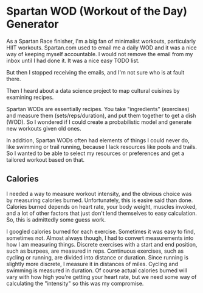 # Spartan WOD (Workout of the Day) Generator

As a Spartan Race finisher, I'm a big fan of minimalist workouts, particularly HIIT workouts. 
Spartan.com used to email me a daily WOD and it was a nice way of keeping myself accountable. 
I would not remove the email from my inbox until I had done it. It was a nice easy TODO list.

But then I stopped receiving the emails, and I'm not sure who is at fault there.

Then I heard about a data science project to map cultural cuisines by examining recipes. 

Spartan WODs are essentially recipes. You take "ingredients" (exercises) and measure them (sets/reps/duration), 
and put them together to get a dish (WOD). So I wondered if I could create a probabilistic model and generate new
workouts given old ones.

In addition, Spartan WODs often had elements of things I could never do, like swimming or trail running, because I lack
resources like pools and trails. So I wanted to be able to select my resources or preferences
and get a tailored workout based on that.

## Calories

I needed a way to measure workout intensity, and the obvious choice was by measuring calories burned. 
Unfortunately, this is easire said than done. Calories burned depends on heart rate, your body weight,
muscles invoked, and a lot of other factors that just don't lend themselves to easy calculation. So, this is admittedly 
some guess work.

I googled calories burned for each exercise. Sometimes it was easy to find, sometimes not. Almost always though, I had to
convert measurements into how I am measuring things. Discrete exercises with a start and end position, such as burpees, are measured in reps. 
Continuous exercises, such as cycling or running, are divided into distance or duration. Since running is slightly more discrete, I measure it in distances of miles. 
Cycling and swimming is measured in duration.
Of course actual calories burned will vary with how high you're getting your heart rate, but we need some way of calculating the "intensity" so this was my compromise. 
